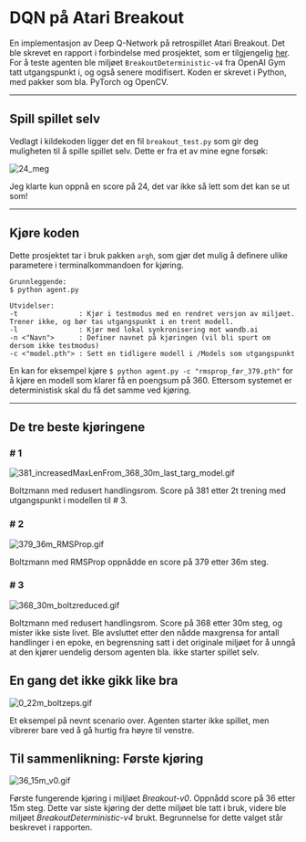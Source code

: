 # DQN på Atari Breakout

En implementasjon av Deep Q-Network på retrospillet Atari Breakout. Det ble skrevet en rapport i forbindelse med prosjektet, som er tilgjengelig [her](https://martinnilsen.no/media/Maskinlæringsrapport_DQN_AtariBreakout.pdf). For å teste agenten ble miljøet `BreakoutDeterministic-v4` fra OpenAI Gym tatt utgangspunkt i, og også senere modifisert. Koden er skrevet i Python, med pakker som bla. PyTorch og OpenCV.

----
## Spill spillet selv

Vedlagt i kildekoden ligger det en fil `breakout_test.py` som gir deg muligheten til å spille spillet selv. Dette er fra et av mine egne forsøk:

![24_meg](https://github.com/Martinnilsen99/Atari_Breakout_openAIGym/blob/master/ReadMe/Gifs/24_meg.gif)

Jeg klarte kun oppnå en score på 24, det var ikke så lett som det kan se ut som!

---
## Kjøre koden

Dette prosjektet tar i bruk pakken `argh`, som gjør det mulig å definere ulike parametere i terminalkommandoen for kjøring.
```
Grunnleggende:
$ python agent.py

Utvidelser:
-t               : Kjør i testmodus med en rendret versjon av miljøet. Trener ikke, og bør tas utgangspunkt i en trent modell.
-l               : Kjør med lokal synkronisering mot wandb.ai
-n <"Navn">      : Definer navnet på kjøringen (vil bli spurt om dersom ikke testmodus)
-c <"model.pth"> : Sett en tidligere modell i /Models som utgangspunkt
```

En kan for eksempel kjøre `$ python agent.py -c "rmsprop_før_379.pth"` for å kjøre en modell som klarer få en poengsum på 360. Ettersom systemet er deterministisk skal du få det samme ved kjøring.

---
## De tre beste kjøringene

### \# 1

![381_increasedMaxLenFrom_368_30m_last_targ_model.gif](https://github.com/Martinnilsen99/Atari_Breakout_openAIGym/blob/master/ReadMe/Gifs/381_increasedMaxLenFrom_368_30m_last_targ_model.gif "Boltzmann med justert handlingsrom og økt makslengde på handlinger i epoke. Score på 381.")

Boltzmann med redusert handlingsrom. Score på 381 etter 2t trening med utgangspunkt i modellen til \# 3.

### \# 2

![379_36m_RMSProp.gif](https://github.com/Martinnilsen99/Atari_Breakout_openAIGym/blob/master/ReadMe/Gifs/379_36m_RMSProp.gif "Boltzmann med RMSProp. 379 etter 36m steg.")

Boltzmann med RMSProp oppnådde en score på 379 etter 36m steg.

### \# 3

![368_30m_boltzreduced.gif](https://github.com/Martinnilsen99/Atari_Breakout_openAIGym/blob/master/ReadMe/Gifs/368_30m_boltzreduced.gif "Boltzmann med justert handlingsrom. 368 etter 30m steg.")

Boltzmann med redusert handlingsrom. Score på 368 etter 30m steg, og mister ikke siste livet. Ble avsluttet etter den nådde maxgrensa for antall handlinger i en epoke, en begrensning satt i det originale miljøet for å unngå at den kjører uendelig dersom agenten bla. ikke starter spillet selv.

## En gang det ikke gikk like bra

![0_22m_boltzeps.gif](https://github.com/Martinnilsen99/Atari_Breakout_openAIGym/blob/master/ReadMe/Gifs/0_22m_boltzeps.gif "Boltzmann med synkende epsilon. Uendelig løkke ettersom den ikke starter spillet.")

Et eksempel på nevnt scenario over. Agenten starter ikke spillet, men vibrerer bare ved å gå hurtig fra høyre til venstre.

## Til sammenlikning: Første kjøring

![36_15m_v0.gif](https://github.com/Martinnilsen99/Atari_Breakout_openAIGym/blob/master/ReadMe/Gifs/36_15m_v0.gif "Første fungerende kjøring i Breakout-v0. Score på 36 etter 15m steg.")

Første fungerende kjøring i miljløet *Breakout-v0*. Oppnådd score på 36 etter 15m steg. Dette var siste kjøring der dette miljøet ble tatt i bruk, videre ble miljøet *BreakoutDeterministic-v4* brukt. Begrunnelse for dette valget står beskrevet i rapporten.

